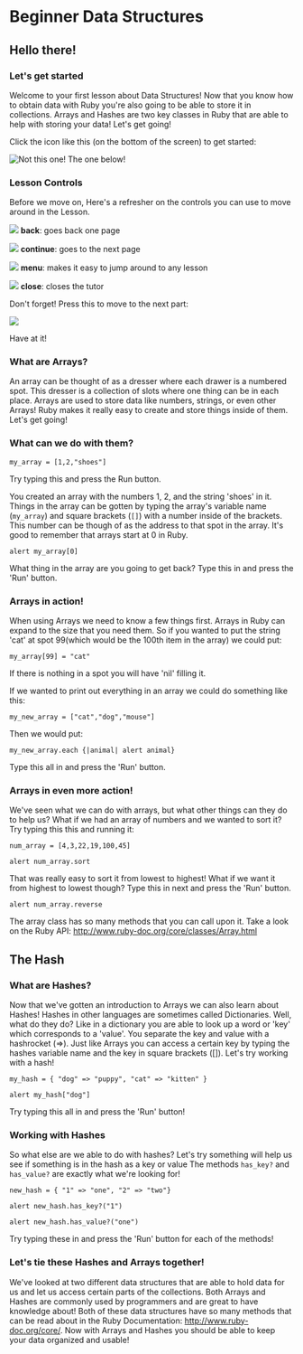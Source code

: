 # Beginner Data Structures

## Hello there!

### Let's get started

Welcome to your first lesson about Data Structures!  Now that you know how to
obtain data with Ruby you're also going to be able to store it in collections. 
Arrays and Hashes are two key classes in Ruby that are able to help with 
storing your data!  Let's get going!

Click the icon like this (on the bottom of the screen) to get started:

![Not this one! The one below!](/icon_button/arrow_right)

### Lesson Controls

Before we move on, Here's a refresher on the controls you can use to move around
in the Lesson.

![](/icon_button/arrow_left)
__back__: goes back one page

![](/icon_button/arrow_right)
__continue__: goes to the next page

![](/icon_button/menu)
__menu__: makes it easy to jump around to any lesson

![](/icon_button/x)
__close__: closes the tutor

Don't forget! Press this to move to the next part:

![](/icon_button/arrow_right)

Have at it!

### What are Arrays?

An array can be thought of as a dresser where each drawer is a numbered spot. 
This  dresser is a collection of slots where one thing can be in each place. 
Arrays  are  used to store data like numbers, strings, or even other Arrays! 
Ruby makes it really easy  to create and store things inside of them.  Let's get
going!

### What can we do with them?

    my_array = [1,2,"shoes"]

Try typing this and press the Run button.

You created an array with the numbers 1, 2, and the string 'shoes' in it. 
Things in the array can be gotten by typing the array's variable name
(`my_array`) and square brackets (`[]`) with a number inside of the brackets. 
This number can be though of as the address to that spot in the array.  It's
good to remember that arrays start at 0 in Ruby.

    alert my_array[0]

What thing in the array are you going to get back?  Type this in and press the
'Run' button.

### Arrays in action!

When using Arrays we need to know a few things first.  Arrays in Ruby can expand
to the size that you need them.  So if you wanted to put the string 'cat' at
spot 99(which would be the 100th item in the array) we could put: 

    my_array[99] = "cat"

If there is nothing in a spot you will have 'nil' filling it.

If we wanted to print out everything in an array we could do something like
this: 

    my_new_array = ["cat","dog","mouse"]

Then we would put: 

    my_new_array.each {|animal| alert animal}

Type this all in and press the 'Run' button.

### Arrays in even more action!

We've seen what we can do with arrays, but what other things can they do to help
us?  What if we had an array of numbers and we wanted to sort it?  Try typing
this this and running it: 

    num_array = [4,3,22,19,100,45]

    alert num_array.sort

That was really easy to sort it from lowest to highest!  What if we want it from
highest to lowest though?  Type this in next and press the 'Run' button.

    alert num_array.reverse

The array class has so many methods that you can call upon it.  Take a look on
the Ruby API: http://www.ruby-doc.org/core/classes/Array.html

## The Hash

### What are Hashes?

Now that we've gotten an introduction to Arrays we can also learn about Hashes! 
Hashes in other languages are sometimes called Dictionaries.  Well, what do they
do?  Like in a dictionary you are able to look up a word or 'key' which
corresponds to a 'value'.  You separate the key and value with a hashrocket
(=>).  Just like Arrays you can access a certain key  by typing the hashes
variable name and the key in square brackets ([]).    Let's try working with a
hash!

    my_hash = { "dog" => "puppy", "cat" => "kitten" }

    alert my_hash["dog"]

Try typing this all in and press the 'Run' button!

### Working with Hashes

So what else are we able to do with hashes?  Let's try something will help us
see if something is in the hash as a key or value  The methods `has_key?` and
`has_value?` are exactly what we're looking for!

    new_hash = { "1" => "one", "2" => "two"}

    alert new_hash.has_key?("1")

    alert new_hash.has_value?("one")

Try typing these in and press the 'Run' button for each of the methods!

### Let's tie these Hashes and Arrays together!

We've looked at two different data structures that are able to hold data for us
and let us access certain parts of the collections.  Both Arrays and Hashes are
commonly used by programmers and are great to  have knowledge about!  Both of
these data structures have so many methods that can be read about in the  Ruby
Documentation: http://www.ruby-doc.org/core/.  Now with Arrays and Hashes you
should be able to keep your data organized and usable!
